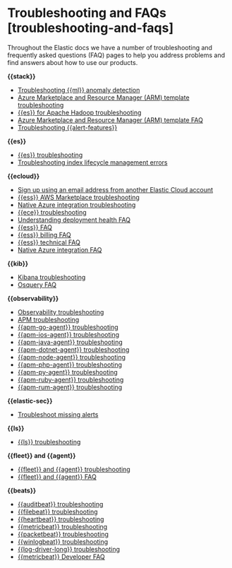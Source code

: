 # Troubleshooting and FAQs [troubleshooting-and-faqs]

Throughout the Elastic docs we have a number of troubleshooting and frequently asked questions (FAQ) pages to help you address problems and find answers about how to use our products.

**{{stack}}**

* [Troubleshooting {{ml}} anomaly detection](../../../explore-analyze/machine-learning/anomaly-detection/ml-ad-troubleshooting.md)
* [Azure Marketplace and Resource Manager (ARM) template troubleshooting](https://www.elastic.co/guide/en/elastic-stack-deploy/current/azure-arm-template-troubleshooting.html)
* [{{es}} for Apache Hadoop troubleshooting](../../../troubleshoot/elasticsearch/elasticsearch-hadoop/elasticsearch-for-apache-hadoop.md)
* [Azure Marketplace and Resource Manager (ARM) template FAQ](https://www.elastic.co/guide/en/elastic-stack-deploy/current/azure-marketplace-faq.html)
* [Troubleshooting {{alert-features}}](../../../troubleshoot/kibana/alerts.md)

**{{es}}**

* [{{es}} troubleshooting](../../../troubleshoot/elasticsearch/elasticsearch.md)
* [Troubleshooting index lifecycle management errors](../../../troubleshoot/elasticsearch/index-lifecycle-management-errors.md)

**{{ecloud}}**

* [Sign up using an email address from another Elastic Cloud account](../../../deploy-manage/deploy/elastic-cloud/create-an-organization.md)
* [{{ess}} AWS Marketplace troubleshooting](../../../deploy-manage/deploy/elastic-cloud/aws-marketplace.md#ec-billing-aws-troubleshooting)
* [Native Azure integration troubleshooting](../../../deploy-manage/deploy/elastic-cloud/azure-native-isv-service.md#ec-azure-integration-troubleshooting)
* [{{ece}} troubleshooting](https://www.elastic.co/guide/en/cloud-enterprise/current/ece-troubleshooting.html)
* [Understanding deployment health FAQ](../../../deploy-manage/monitor/stack-monitoring.md#ec-health-best-practices)
* [{{ess}} FAQ](../../../deploy-manage/deploy/elastic-cloud/cloud-hosted.md)
* [{{ess}} billing FAQ](../../../deploy-manage/cloud-organization/billing/billing-faq.md)
* [{{ess}} technical FAQ](../../../deploy-manage/index.md)
* [Native Azure integration FAQ](../../../deploy-manage/deploy/elastic-cloud/azure-native-isv-service.md)

**{{kib}}**

* [Kibana troubleshooting](../../../troubleshoot/kibana.md)
* [Osquery FAQ](../../../solutions/security/investigate/osquery-faq.md)

**{{observability}}**

* [Observability troubleshooting](../../../troubleshoot/observability.md)
* [APM troubleshooting](/troubleshoot/observability/apm.md)
* [{{apm-go-agent}} troubleshooting](../../../troubleshoot/observability/apm-agent-go/apm-go-agent.md)
* [{{apm-ios-agent}} troubleshooting](../../../troubleshoot/observability/apm-agent-swift/apm-ios-agent.md)
* [{{apm-java-agent}} troubleshooting](../../../troubleshoot/observability/apm-agent-java/apm-java-agent.md)
* [{{apm-dotnet-agent}} troubleshooting](../../../troubleshoot/observability/apm-agent-dotnet/apm-net-agent.md)
* [{{apm-node-agent}} troubleshooting](../../../troubleshoot/observability/apm-agent-nodejs/apm-nodejs-agent.md)
* [{{apm-php-agent}} troubleshooting](../../../troubleshoot/observability/apm-agent-php/apm-php-agent.md)
* [{{apm-py-agent}} troubleshooting](../../../troubleshoot/observability/apm-agent-python/apm-python-agent.md)
* [{{apm-ruby-agent}} troubleshooting](../../../troubleshoot/observability/apm-agent-ruby/apm-ruby-agent.md)
* [{{apm-rum-agent}} troubleshooting](../../../troubleshoot/observability/apm-agent-rum-js/apm-real-user-monitoring-javascript-agent.md)

**{{elastic-sec}}**

* [Troubleshoot missing alerts](../../../troubleshoot/security/detection-rules.md#troubleshoot-signals)

**{{ls}}**

* [{{ls}} troubleshooting](../../../troubleshoot/ingest/logstash.md)

**{{fleet}} and {{agent}}**

* [{{fleet}} and {{agent}} troubleshooting](../../../troubleshoot/ingest/fleet/fleet-elastic-agent.md)
* [{{fleet}} and {{agent}} FAQ](../../../troubleshoot/ingest/fleet/frequently-asked-questions.md)

**{{beats}}**

* [{{auditbeat}} troubleshooting](https://www.elastic.co/guide/en/beats/auditbeat/current/troubleshooting.html)
* [{{filebeat}} troubleshooting](https://www.elastic.co/guide/en/beats/filebeat/current/troubleshooting.html)
* [{{heartbeat}} troubleshooting](https://www.elastic.co/guide/en/beats/heartbeat/current/troubleshooting.html)
* [{{metricbeat}} troubleshooting](https://www.elastic.co/guide/en/beats/metricbeat/current/troubleshooting.html)
* [{{packetbeat}} troubleshooting](https://www.elastic.co/guide/en/beats/packetbeat/current/troubleshooting.html)
* [{{winlogbeat}} troubleshooting](https://www.elastic.co/guide/en/beats/winlogbeat/current/troubleshooting.html)
* [{{log-driver-long}} troubleshooting](../../../troubleshoot/ingest/beats-loggingplugin/elastic-logging-plugin-for-docker.md)
* [{{metricbeat}} Developer FAQ](https://www.elastic.co/guide/en/beats/devguide/current/dev-faq.html)
